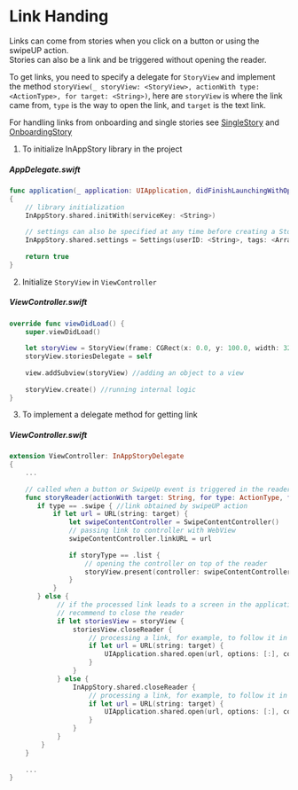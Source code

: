 # Link Handing

Links can come  from stories when you click on a button or using the swipeUP action.  
Stories can also be a link and be triggered without opening the reader.

To get links, you need to specify a delegate for `StoryView` and implement the method `storyView(_ storyView: <StoryView>, actionWith type: <ActionType>, for target: <String>)`, here are `storyView` is where the link came from, `type` is the way to open the link, and `target` is the text link.

For handling links from onboarding and single stories see [SingleStory](SingleStory.md) and [OnboardingStory](OnboardingStory.md)

1) To initialize InAppStory library in the project

##### AppDelegate.swift
```swift
func application(_ application: UIApplication, didFinishLaunchingWithOptions launchOptions: [UIApplication.LaunchOptionsKey: Any]?) -> Bool
{
    // library initialization
    InAppStory.shared.initWith(serviceKey: <String>)
    
    // settings can also be specified at any time before creating a StoryView or calling individual stories
    InAppStory.shared.settings = Settings(userID: <String>, tags: <Array<String>>)
    
    return true
}
```

2) Initialize `StoryView` in `ViewController`

##### ViewController.swift
```swift
override func viewDidLoad() {
    super.viewDidLoad()
        
    let storyView = StoryView(frame: CGRect(x: 0.0, y: 100.0, width: 320.0, height: 160.0)) //StoryView initialization
    storyView.storiesDelegate = self
    
    view.addSubview(storyView) //adding an object to a view
    
    storyView.create() //running internal logic
}
```

3) To implement a delegate method for getting link

##### ViewController.swift
```swift
extension ViewController: InAppStoryDelegate
{
    ...
    
    // called when a button or SwipeUp event is triggered in the reader
    func storyReader(actionWith target: String, for type: ActionType, from storyType: StoriesType, storyView: StoryView?) {
       if type == .swipe { //link obtained by swipeUP action
           if let url = URL(string: target) {
               let swipeContentController = SwipeContentController()
               // passing link to controller with WebView
               swipeContentController.linkURL = url
               
               if storyType == .list {
	               // opening the controller on top of the reader
	               storyView.present(controller: swipeContentController)
               }
           }
       } else {
            // if the processed link leads to a screen in the application, 
            // recommend to close the reader
            if let storiesView = storyView {
	            storiesView.closeReader {
	                // processing a link, for example, to follow it in safari
	                if let url = URL(string: target) {
	                    UIApplication.shared.open(url, options: [:], completionHandler: nil)
	                }
	            }
            } else {
                InAppStory.shared.closeReader {
                    // processing a link, for example, to follow it in safari
	                if let url = URL(string: target) {
	                    UIApplication.shared.open(url, options: [:], completionHandler: nil)
	                }
                }
            }
        }
    }
    
    ...
}
```